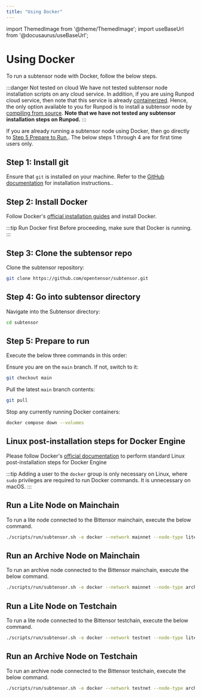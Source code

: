 ```yaml
---
title: "Using Docker"
---
```

import ThemedImage from '@theme/ThemedImage';
import useBaseUrl from '@docusaurus/useBaseUrl';

# Using Docker

To run a subtensor node with Docker, follow the below steps.

:::danger Not tested on cloud 
We have not tested subtensor node installation scripts on any cloud service. In addition, if you are using Runpod cloud service, then note that this service is already [containerized](https://docs.runpod.io/pods/overview). Hence, the only option available to you for Runpod is to install a subtensor node by [compiling from source](using-source.md). **Note that we have not tested any subtensor installation steps on Runpod.** 
:::

If you are already running a subtensor node using Docker, then go directly to [Step 5 Prepare to Run ](#step-5-prepare-to-run). The below steps 1 through 4 are for first time users only.

## Step 1: Install git

Ensure that `git` is installed on your machine. Refer to the [GitHub documentation](https://docs.github.com/en/get-started) for installation instructions..

## Step 2: Install Docker

Follow Docker's [official installation guides](https://docs.docker.com/engine/install/) and install Docker.

:::tip Run Docker first
Before proceeding, make sure that Docker is running.
:::

## Step 3: Clone the subtensor repo

Clone the subtensor repository:

```bash
git clone https://github.com/opentensor/subtensor.git
```

## Step 4: Go into subtensor directory

Navigate into the Subtensor directory:

```bash
cd subtensor
```

## Step 5: Prepare to run

Execute the below three commands in this order:

Ensure you are on the `main` branch. If not, switch to it:

```bash
git checkout main
```

Pull the latest `main` branch contents:

```bash
git pull
```

Stop any currently running Docker containers:

```bash
docker compose down --volumes
```
## Linux post-installation steps for Docker Engine

Please follow Docker's [official documentation](https://docs.docker.com/engine/install/linux-postinstall/#manage-docker-as-a-non-root-user ) to perform standard Linux post-installation steps for Docker Engine

:::tip 
Adding a user to the `docker` group is only necessary on Linux, where `sudo` privileges are required to run Docker commands. It is unnecessary on macOS.
:::


## Run a Lite Node on Mainchain

To run a lite node connected to the Bittensor mainchain, execute the below command.

```bash
./scripts/run/subtensor.sh -e docker --network mainnet --node-type lite
```

## Run an Archive Node on Mainchain

To run an archive node connected to the Bittensor mainchain, execute the below command.

```bash
./scripts/run/subtensor.sh -e docker --network mainnet --node-type archive
```

## Run a Lite Node on Testchain

To run a lite node connected to the Bittensor testchain, execute the below command.

```bash
./scripts/run/subtensor.sh -e docker --network testnet --node-type lite
```

## Run an Archive Node on Testchain

To run an archive node connected to the Bittensor testchain, execute the below command.

```bash
./scripts/run/subtensor.sh -e docker --network testnet --node-type archive
```
